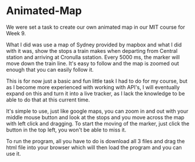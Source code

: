 # Animated-Map
We were set a task to create our own animated map in our MIT course for Week 9.

What I did was use a map of Sydney provided by mapbox and what I did with it was, show the stops a train makes when departing from Central station and arriving at Cronulla sstation. Every 5000 ms, the marker will move down the train line. It's easy to follow and the map is zoomed out enough that you can easily follow it. 

This is for now just a basic and fun little task I had to do for my course, but as I become more experienced with working with API's, I will eventually expand on this and turn it into a live tracker, as I lack the knowledge to be able to do that at this current time. 

It's simple to use, just like google maps, you can zoom in and out with your middle mouse button and look at the stops and you move across the map with left click and dragging.
To start the moving of the marker, just click the button in the top left, you won't be able to miss it.

To run the program, all you have to do is download all 3 files and drag the html file into your browser which will then load the program and you can use it.

